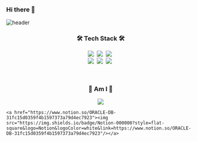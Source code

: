 ### Hi there 👋
![header](https://capsule-render.vercel.app/api?type=waving&color=timeGradient&&height=400&fontAlign=50&section=header&text=SeungJae&fontSize=80&animation=fadeIn)

<!--
**sjj995/sjj995** is a ✨ _special_ ✨ repository because its `README.md` (this file) appears on your GitHub profile.

Here are some ideas to get you started:


- 🌱 I’m currently learning ... Data Engineering
- 👯 I’m looking to collaborate on ... Data Analysis Contest
- 🤔 I’m looking for help with ... Machine Learning
- 💬 Ask me about ...
- 📫 How to reach me: ...
- 😄 Pronouns: ...
- ⚡ Fun fact: ...
-->
<h3 align="center">🛠 Tech Stack 🛠</h3>
<p align="center">
    <img src="https://img.shields.io/badge/Python-3766AB?style=flat-square&logo=Python&logoColor=white" />&nbsp
    <img src="https://img.shields.io/badge/R-276DC3?style=flat-square&logo=R&logoColor=white" />&nbsp
    <img src="https://img.shields.io/badge/C++-00599C?style=flat-square&logo=C%2B%2B&logoColor=white" />&nbsp
    <br />
    <img src="https://img.shields.io/badge/MariaDB-003545?style=flat-square&logo=MariaDB&logoColor=white" />&nbsp
    <img src="https://img.shields.io/badge/Oracle-F80000?style=flat-square&logo=Oracle&logoColor=white" />&nbsp
    <img src="https://img.shields.io/badge/MySQL-4479A1?style=flat-square&logo=MySQL&logoColor=white" />&nbsp
</p>

<br/>


<h3 align="center">🤩 Am I 🤩️️</h3>
<p align="center">
    <a href="https://www.instagram.com/sj__j995/"><img src="https://img.shields.io/badge/Instagram-E4405F?style=flat-       square&logo=Instagram&logoColor=white&link=https://www.instagram.com/sj__j995/"/></a>

    <a href="https://www.notion.so/ORACLE-DB-31fc15d0359f4b1597373a79d4ec7923"><img src="https://img.shields.io/badge/Notion-000000?style=flat-square&logo=Notion&logoColor=white&link=https://www.notion.so/ORACLE-DB-31fc15d0359f4b1597373a79d4ec7923"/></a>
</p>

<!-- 참고한 내용 : https://velog.io/@woo0_hooo/Github-github-profile-%EA%B0%84%EC%A7%80%EB%82%98%EA%B2%8C-%EA%BE%B8%EB%AF%B8%EA%B8%B0 /> -->
